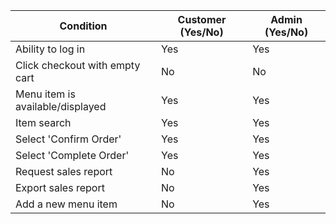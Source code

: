 | Condition                                      | Customer (Yes/No)                             | Admin (Yes/No)                               |
|------------------------------------------------|----------------------------------------------|----------------------------------------------|
| Ability to log in                              | Yes                                          | Yes                                          |
| Click checkout with empty cart                 | No                                           | No                                           |
| Menu item is available/displayed               | Yes                                          | Yes                                          |
| Item search                                    | Yes                                          | Yes                                          |
| Select 'Confirm Order'                         | Yes                                          | Yes                                          |
| Select 'Complete Order'                        | Yes                                          | Yes                                          |
| Request sales report                           | No                                           | Yes                                          |
| Export sales report                            | No                                           | Yes                                          |
| Add a new menu item                            | No                                           | Yes                                          |
